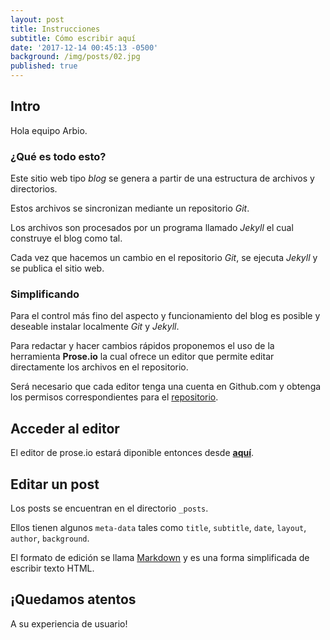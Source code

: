 ```yaml
---
layout: post
title: Instrucciones
subtitle: Cómo escribir aquí
date: '2017-12-14 00:45:13 -0500'
background: /img/posts/02.jpg
published: true
---
```


## Intro

Hola equipo Arbio.

### ¿Qué es todo esto?

Este sitio web tipo _blog_ se genera a partir de una estructura de archivos y directorios.

Estos archivos se sincronizan mediante un repositorio _Git_.

Los archivos son procesados por un programa llamado _Jekyll_ el cual construye el blog como tal.

Cada vez que hacemos un cambio en el repositorio _Git_, se ejecuta _Jekyll_ y se publica el sitio web.

### Simplificando

Para el control más fino del aspecto y funcionamiento del blog es posible y deseable instalar localmente _Git_ y _Jekyll_.

Para redactar y hacer cambios rápidos proponemos el uso de la herramienta **Prose.io** la cual ofrece un editor que permite editar directamente los archivos en el repositorio.

Será necesario que cada editor tenga una cuenta en Github.com y obtenga los permisos correspondientes para el [repositorio](https://github.com/arbio/bosque_corazones_blog/).

## Acceder al editor

El editor de prose.io estará diponible entonces desde **[aquí](http://prose.io/#arbio/bosque_corazones_blog)**.

## Editar un post

Los posts se encuentran en el directorio `_posts`.

Ellos tienen algunos `meta-data` tales como `title`, `subtitle`, `date`, `layout`, `author`, `background`.

El formato de edición se llama [Markdown](http://commonmark.org/help/) y es una forma simplificada de escribir texto HTML.

## ¡Quedamos atentos

A su experiencia de usuario!
